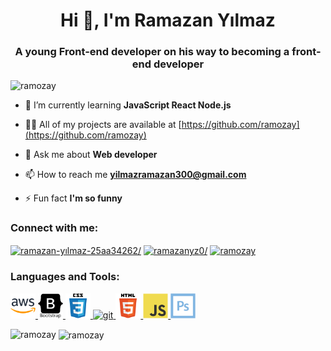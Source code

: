 <h1 align="center">Hi 👋, I'm Ramazan Yılmaz</h1>
<h3 align="center">A young Front-end developer on his way to becoming a front-end developer</h3>

<p align="left"> <img src="https://komarev.com/ghpvc/?username=ramozay&label=Profile%20views&color=0e75b6&style=flat" alt="ramozay" /> </p>

- 🌱 I’m currently learning **JavaScript React Node.js**

- 👨‍💻 All of my projects are available at [https://github.com/ramozay](https://github.com/ramozay)

- 💬 Ask me about **Web developer**

- 📫 How to reach me **yilmazramazan300@gmail.com**

- ⚡ Fun fact **I'm so funny**

<h3 align="left">Connect with me:</h3>
<p align="left">
<a href="https://linkedin.com/in/ramazan-yılmaz-25aa34262/" target="blank"><img align="center" src="https://raw.githubusercontent.com/rahuldkjain/github-profile-readme-generator/master/src/images/icons/Social/linked-in-alt.svg" alt="ramazan-yılmaz-25aa34262/" height="30" width="40" /></a>
<a href="https://instagram.com/ramazanyz0/" target="blank"><img align="center" src="https://raw.githubusercontent.com/rahuldkjain/github-profile-readme-generator/master/src/images/icons/Social/instagram.svg" alt="ramazanyz0/" height="30" width="40" /></a>
<a href="https://www.hackerrank.com/ramozay" target="blank"><img align="center" src="https://raw.githubusercontent.com/rahuldkjain/github-profile-readme-generator/master/src/images/icons/Social/hackerrank.svg" alt="ramozay" height="30" width="40" /></a>

</p>

<h3 align="left">Languages and Tools:</h3>
<p align="left"> <a href="https://aws.amazon.com" target="_blank" rel="noreferrer"> <img src="https://raw.githubusercontent.com/devicons/devicon/master/icons/amazonwebservices/amazonwebservices-original-wordmark.svg" alt="aws" width="40" height="40"/> </a> <a href="https://getbootstrap.com" target="_blank" rel="noreferrer"> <img src="https://raw.githubusercontent.com/devicons/devicon/master/icons/bootstrap/bootstrap-plain-wordmark.svg" alt="bootstrap" width="40" height="40"/> </a> <a href="https://www.w3schools.com/css/" target="_blank" rel="noreferrer"> <img src="https://raw.githubusercontent.com/devicons/devicon/master/icons/css3/css3-original-wordmark.svg" alt="css3" width="40" height="40"/> </a> <a href="https://git-scm.com/" target="_blank" rel="noreferrer"> <img src="https://www.vectorlogo.zone/logos/git-scm/git-scm-icon.svg" alt="git" width="40" height="40"/> </a> <a href="https://www.w3.org/html/" target="_blank" rel="noreferrer"> <img src="https://raw.githubusercontent.com/devicons/devicon/master/icons/html5/html5-original-wordmark.svg" alt="html5" width="40" height="40"/> </a> <a href="https://developer.mozilla.org/en-US/docs/Web/JavaScript" target="_blank" rel="noreferrer"> <img src="https://raw.githubusercontent.com/devicons/devicon/master/icons/javascript/javascript-original.svg" alt="javascript" width="40" height="40"/> </a> <a href="https://www.photoshop.com/en" target="_blank" rel="noreferrer"> <img src="https://raw.githubusercontent.com/devicons/devicon/master/icons/photoshop/photoshop-line.svg" alt="photoshop" width="40" height="40"/> </a> </p>

<p><img align="left" src="https://github-readme-stats.vercel.app/api/top-langs?username=ramozay&show_icons=true&locale=en&layout=compact" alt="ramozay" /></p>

<p>&nbsp;<img align="center" src="https://github-readme-stats.vercel.app/api?username=ramozay&show_icons=true&locale=en" alt="ramozay" /></p>

